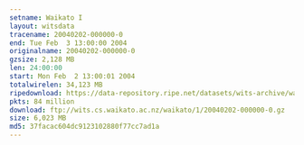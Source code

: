 ```yaml
---
setname: Waikato I
layout: witsdata
tracename: 20040202-000000-0
end: Tue Feb  3 13:00:00 2004
originalname: 20040202-000000-0
gzsize: 2,128 MB
len: 24:00:00
start: Mon Feb  2 13:00:01 2004
totalwirelen: 34,123 MB
ripedownload: https://data-repository.ripe.net/datasets/wits-archive/waikato/1/20040202-000000-0.gz
pkts: 84 million
download: ftp://wits.cs.waikato.ac.nz/waikato/1/20040202-000000-0.gz
size: 6,023 MB
md5: 37facac604dc9123102880f77cc7ad1a
---
```

